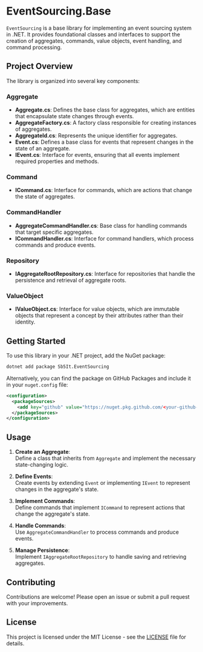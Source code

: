 # EventSourcing.Base

`EventSourcing` is a base library for implementing an event sourcing system in .NET. It provides foundational classes and interfaces to support the creation of aggregates, commands, value objects, event handling, and command processing.

## Project Overview

The library is organized into several key components:

### Aggregate

- **Aggregate.cs**: Defines the base class for aggregates, which are entities that encapsulate state changes through events.
- **AggregateFactory.cs**: A factory class responsible for creating instances of aggregates.
- **AggregateId.cs**: Represents the unique identifier for aggregates.
- **Event.cs**: Defines a base class for events that represent changes in the state of an aggregate.
- **IEvent.cs**: Interface for events, ensuring that all events implement required properties and methods.

### Command

- **ICommand.cs**: Interface for commands, which are actions that change the state of aggregates.

### CommandHandler

- **AggregateCommandHandler.cs**: Base class for handling commands that target specific aggregates.
- **ICommandHandler.cs**: Interface for command handlers, which process commands and produce events.

### Repository

- **IAggregateRootRepository.cs**: Interface for repositories that handle the persistence and retrieval of aggregate roots.

### ValueObject

- **IValueObject.cs**: Interface for value objects, which are immutable objects that represent a concept by their attributes rather than their identity.

## Getting Started

To use this library in your .NET project, add the NuGet package:

```bash
dotnet add package Sb5It.EventSourcing
```
Alternatively, you can find the package on GitHub Packages and include it in your `nuget.config` file:

```xml
<configuration>
  <packageSources>
    <add key="github" value="https://nuget.pkg.github.com/<your-github-username>/index.json" />
  </packageSources>
</configuration>
```
## Usage

1. **Create an Aggregate**:  
   Define a class that inherits from `Aggregate` and implement the necessary state-changing logic.

2. **Define Events**:  
   Create events by extending `Event` or implementing `IEvent` to represent changes in the aggregate's state.

3. **Implement Commands**:  
   Define commands that implement `ICommand` to represent actions that change the aggregate's state.

4. **Handle Commands**:  
   Use `AggregateCommandHandler` to process commands and produce events.

5. **Manage Persistence**:  
   Implement `IAggregateRootRepository` to handle saving and retrieving aggregates.

## Contributing

Contributions are welcome! Please open an issue or submit a pull request with your improvements.

## License

This project is licensed under the MIT License - see the [LICENSE](LICENSE) file for details.
